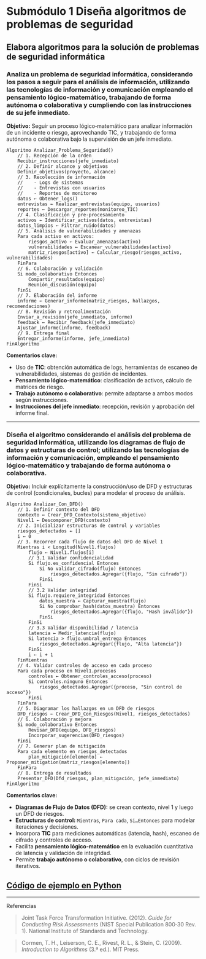 # Submódulo 1 Diseña algoritmos de problemas de seguridad

## Elabora algoritmos para la solución de problemas de seguridad informática

### Analiza un problema de seguridad informática, considerando los pasos a seguir para el análisis de información, utilizando las tecnologías de información y comunicación empleando el pensamiento lógico-matemático, trabajando de forma autónoma o colaborativa y cumpliendo con las instrucciones de su jefe inmediato.

**Objetivo:** Seguir un proceso lógico‑matemático para analizar información de un incidente o riesgo, aprovechando TIC, y trabajando de forma autónoma o colaborativa bajo la supervisión de un jefe inmediato.

```pseudocode
Algoritmo Analizar_Problema_Seguridad()
    // 1. Recepción de la orden
    Recibir_instrucciones(jefe_inmediato)  
    // 2. Definir alcance y objetivos
    Definir_objetivos(proyecto, alcance)  
    // 3. Recolección de información
    //    - Logs de sistemas
    //    - Entrevistas con usuarios
    //    - Reportes de monitoreo
    datos ← Obtener_logs()
    entrevistas ← Realizar_entrevistas(equipo, usuarios)
    reportes ← Descargar_reportes(monitoreo_TIC)
    // 4. Clasificación y pre‑procesamiento
    activos ← Identificar_activos(datos, entrevistas)
    datos_limpios ← Filtrar_ruido(datos)
    // 5. Análisis de vulnerabilidades y amenazas
    Para cada activo en activos:
        riesgos_activo ← Evaluar_amenazas(activo)
        vulnerabilidades ← Escanear_vulnerabilidades(activo)  
        matriz_riesgos[activo] ← Calcular_riesgo(riesgos_activo, vulnerabilidades)
    FinPara
    // 6. Colaboración y validación
    Si modo_colaborativo Entonces
        Compartir_resultados(equipo)
        Reunión_discusión(equipo)
    FinSi
    // 7. Elaboración del informe
    informe ← Generar_informe(matriz_riesgos, hallazgos, recomendaciones)
    // 8. Revisión y retroalimentación
    Enviar_a_revisión(jefe_inmediato, informe)
    feedback ← Recibir_feedback(jefe_inmediato)
    Ajustar_informe(informe, feedback)
    // 9. Entrega final
    Entregar_informe(informe, jefe_inmediato)
FinAlgoritmo
```

**Comentarios clave:**

* Uso de **TIC**: obtención automática de logs, herramientas de escaneo de vulnerabilidades, sistemas de gestión de incidentes.
* **Pensamiento lógico‑matemático**: clasificación de activos, cálculo de matrices de riesgo.
* **Trabajo autónomo o colaborativo**: permite adaptarse a ambos modos según instrucciones.
* **Instrucciones del jefe inmediato**: recepción, revisión y aprobación del informe final.

---

### Diseña el algoritmo considerando el análisis del problema de seguridad informática, utilizando los diagramas de flujo de datos y estructuras de control; utilizando las tecnologías de información y comunicación, empleando el pensamiento lógico-matemático y trabajando de forma autónoma o colaborativa.

**Objetivo:** Incluir explícitamente la construcción/uso de DFD y estructuras de control (condicionales, bucles) para modelar el proceso de análisis.

```pseudocode
Algoritmo Analizar_Con_DFD()
    // 1. Definir contexto del DFD
    contexto ← Crear_DFD_Contexto(sistema_objetivo)
    Nivel1 ← Descomponer_DFD(contexto)
    // 2. Inicializar estructuras de control y variables
    riesgos_detectados ← []
    i ← 0
    // 3. Recorrer cada flujo de datos del DFD de Nivel 1
    Mientras i < Longitud(Nivel1.flujos)
        flujo ← Nivel1.flujos[i]
        // 3.1 Validar confidencialidad
        Si flujo.es_confidencial Entonces
            Si No validar_cifrado(flujo) Entonces
                riesgos_detectados.Agregar({flujo, "Sin cifrado"})
            FinSi
        FinSi
        // 3.2 Validar integridad
        Si flujo.requiere_integridad Entonces
            datos_muestra ← Capturar_muestra(flujo)
            Si No comprobar_hash(datos_muestra) Entonces
                riesgos_detectados.Agregar({flujo, "Hash inválido"})
            FinSi
        FinSi
        // 3.3 Validar disponibilidad / latencia
        latencia ← Medir_latencia(flujo)
        Si latencia > flujo.umbral_entrega Entonces
            riesgos_detectados.Agregar({flujo, "Alta latencia"})
        FinSi
        i ← i + 1
    FinMientras
    // 4. Validar controles de acceso en cada proceso
    Para cada proceso en Nivel1.procesos
        controles ← Obtener_controles_acceso(proceso)
        Si controles.ninguno Entonces
            riesgos_detectados.Agregar({proceso, "Sin control de acceso"})
        FinSi
    FinPara
    // 5. Diagramar los hallazgos en un DFD de riesgos
    DFD_riesgos ← Crear_DFD_Con_Riesgos(Nivel1, riesgos_detectados)
    // 6. Colaboración y mejora
    Si modo_colaborativo Entonces
        Revisar_DFD(equipo, DFD_riesgos)
        Incorporar_sugerencias(DFD_riesgos)
    FinSi
    // 7. Generar plan de mitigación
    Para cada elemento en riesgos_detectados
        plan_mitigación[elemento] ← Proponer_mitigation(matriz_riesgos[elemento])
    FinPara
    // 8. Entrega de resultados
    Presentar_DFD(Dfd_riesgos, plan_mitigación, jefe_inmediato)
FinAlgoritmo
```

**Comentarios clave:**

* **Diagramas de Flujo de Datos (DFD):** se crean contexto, nivel 1 y luego un DFD de riesgos.
* **Estructuras de control:** `Mientras`, `Para cada`, `Si…Entonces` para modelar iteraciones y decisiones.
* Incorpora **TIC** para mediciones automáticas (latencia, hash), escaneo de cifrado y controles de acceso.
* Facilita **pensamiento lógico‑matemático** en la evaluación cuantitativa de latencia y validación de integridad.
* Permite **trabajo autónomo o colaborativo**, con ciclos de revisión iterativos.

## [Código de ejemplo en Python](/scripts/m1s1ejemplo.py)

---
Referencias 

> Joint Task Force Transformation Initiative. (2012). *Guide for Conducting Risk Assessments* (NIST Special Publication 800‑30 Rev. 1). National Institute of Standards and Technology.

> Cormen, T. H., Leiserson, C. E., Rivest, R. L., & Stein, C. (2009). *Introduction to Algorithms* (3.ª ed.). MIT Press.

